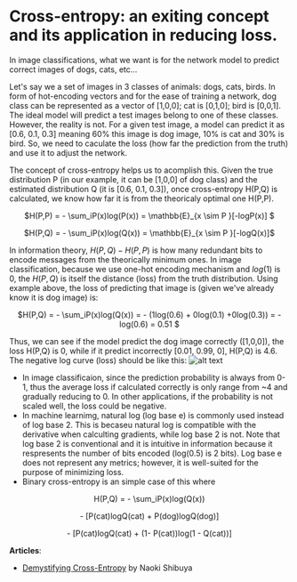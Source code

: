 
# Cross-entropy: an exiting concept and its application in reducing loss. 

In image classifications, what we want is for the network model to predict correct images of dogs, cats, etc...

Let's say we a set of images in 3 classes of animals: dogs, cats, birds. In form of hot-encoding vectors and for the ease 
of training a network, dog class can be represented as a vector of [1,0,0]; cat is [0,1,0]; bird is [0,0,1]. The ideal model
will predict a test images belong to one of these classes. However, the reality is not. For a given test image, a model 
can predict it as [0.6, 0.1, 0.3] meaning 60% this image is dog image, 10% is cat and 30% is bird. So, we need to caculate the loss (how far the prediction from the truth) and use it to adjust the network. 

The concept of cross-entropy helps us to acomplish this. Given the true distribution P (in our example, it can be [1,0,0] of dog class) and the estimated distribution Q (it is [0.6, 0.1, 0.3]), once cross-entropy H(P,Q) is calculated, we know how far it is from the theoricaly optimal one H(P,P). 
<p align="center"> $H(P,P) = - \sum_iP(x)log(P(x)) = \mathbb{E}_{x \sim P }[-logP(x)] $ </p>

<p align="center"> $H(P,Q) = - \sum_iP(x)log(Q(x)) = \mathbb{E}_{x \sim P }[-logQ(x)]$ </p>

In information theory, $H(P,Q) - H(P,P)$ is how many redundant bits to encode messages from the theorically minimum ones.
In image classification, because we use one-hot encoding mechanism and $log(1)$ is 0, the $H(P,Q)$ is itself the distance (loss) from the truth distribution. Using example above, the loss of predicting that image is (given we've already know it is dog image) is: 
<p align="center"> $H(P,Q) = - \sum_iP(x)log(Q(x)) = - (1log(0.6) + 0log(0.1) +0log(0.3)) = -log(0.6) = 0.51 $  </p>

Thus, we can see if the model predict the dog image correctly ([1,0,0]), the loss H(P,Q) is 0, while if it predict incorrectly [0.01, 0.99, 0], H(P,Q) is 4.6.  The negative log curve (loss) should be like this: 
![alt text](http://www.sosmath.com/algebra/logs/log4/log42/log422/gl30.gif)

 - In image classificaion, since the prediction probability is always from 0-1, thus the average loss if calculated correctly is only range from ~4 and gradually reducing to 0. In other applications, if the probability is not scaled well, the loss could be negative. 
 - In machine learnimg, natural log (log base e) is commonly used instead of log base 2. This is becaseu natural log is compatible with the derivative when calculting gradients, while log base 2 is not. Note that log base 2 is conventional and it is intuitive in information because it respresents the number of bits encoded (log(0.5) is 2 bits). Log base e does not represent any metrics; however, it is well-suited for the purpose of minimizing loss.
 - Binary cross-entropy is an simple case of this where 
 <p align="center"> H(P,Q) = - \sum_iP(x)log(Q(x))  </p>
 <p align="center">- [P(cat)logQ(cat) + P(dog)logQ(dog)] </p>
 <p align="center">- [P(cat)logQ(cat) + (1- P(cat))log(1 - Q(cat))] </p>

 
 **Articles**: 
 - [Demystifying Cross-Entropy](https://towardsdatascience.com/demystifying-cross-entropy-e80e3ad54a8) by  Naoki Shibuya
 

